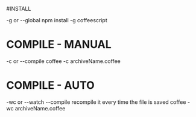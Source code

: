 #INSTALL

-g or --global
npm install -g coffeescript

# COMPILE - MANUAL

-c or --compile 
coffee -c archiveName.coffee

# COMPILE - AUTO

 -wc or --watch --compile
recompile it every time the file is saved
coffee -wc archiveName.coffee 
